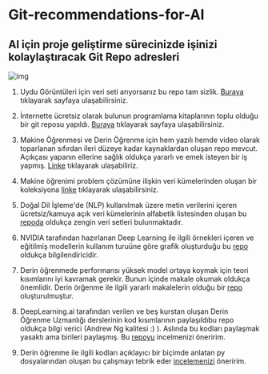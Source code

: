 # Git-recommendations-for-AI
## AI için proje geliştirme sürecinizde işinizi kolaylaştıracak Git Repo adresleri
![img](https://www.freecodecamp.org/news/content/images/2022/07/git-github.png)
1.  Uydu Görüntüleri için veri seti arıyorsanız bu repo tam sizlik. [Buraya](https://github.com/chrieke/awesome-satellite-imagery-datasets ) tıklayarak sayfaya ulaşabilirsiniz.

2.  İnternette ücretsiz olarak bulunun programlama kitaplarının toplu olduğu bir git reposu yapıldı. [Buraya](https://github.com/EbookFoundation/free-programming-books/tree/main/books) tıklayarak sayfaya ulaşabilirsiniz.
3.  Makine Öğrenmesi ve Derin Öğrenme için hem yazılı hemde video olarak toparlanan sıfırdan ileri düzeye kadar kaynaklardan oluşan repo mevcut. Açıkçası yapanın ellerine sağlık oldukça yararlı ve emek isteyen bir iş yapmış. [Linke](https://github.com/ayyucedemirbas/Machine-Learning-Pathway) tıklayarak ulaşabiliriz.
4.  Makine öğrenimi problem çözümüne ilişkin veri kümelerinden oluşan bir koleksiyona [linke](https://github.com/selva86/datasets) tıklayarak ulaşabilirsiniz.
5.  Doğal Dil İşleme'de (NLP) kullanılmak üzere metin verilerini içeren ücretsiz/kamuya açık veri kümelerinin alfabetik listesinden oluşan bu [repoda](https://github.com/niderhoff/nlp-datasets) oldukça zengin veri setleri bulunmaktadır.
6.  NVIDIA tarafından hazırlanan Deep Learning ile ilgili örnekleri içeren ve eğitilmiş modellerin kullanım turuüne göre grafik oluşturduğu bu [repo](https://github.com/NVIDIA/DeepLearningExamples) oldukça bilgilendiricidir.
7.  Derin öğrenmede performansı yüksek model ortaya koymak için teori kısımlarını iyi kavramak gerekir. Bunun içinde makale okumak oldukça önemlidir. Derin örğenme ile ilgili yararlı makalelerin olduğu bir [repo](https://github.com/floodsung/Deep-Learning-Papers-Reading-Roadmap) oluşturulmuştur.
8.  DeepLearning.ai tarafından verilen ve beş kurstan oluşan Derin Öğrenme Uzmanlığı derslerinin kod kısımlarının paylaşıldıbu repo oldukça bilgi verici (Andrew Ng kalitesi :) ). Aslında bu kodları paylaşmak yasaktı ama birileri paylaşmış. Bu [repoyu](https://github.com/Kulbear/deep-learning-coursera) incelmenizi öneririm.
9.  Derin öğrenme ile ilgili kodları açıklayıcı bir biçimde anlatan py dosyalarından oluşan bu çalışmayı tebrik eder [incelemenizi](https://github.com/lmoroney/dlaicourse) öneririm.
